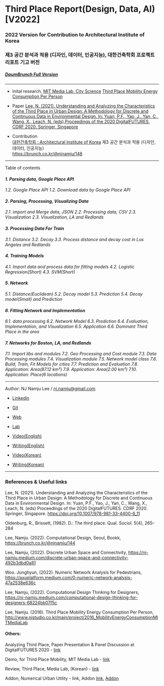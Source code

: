 # Third Place Report(Design, Data, AI) [V2022]
### 2022 Version for Contribution to Architectural Institute of Korea
### 제3 공간 분석과 적용 (디자인, 데이터, 인공지능), 대한건축학회 프로젝트 리포트 기고 버전

##### [DaumBrunch Full Version](https://brunch.co.kr/@njnamju/148)

-----
* Inital research, [MIT Media Lab, City Science](https://www.media.mit.edu/groups/city-science/overview/)
  [Third Place Mobility Energy Consumption Per Person](http://www.njstudio.co.kr/main/project/2016_MobilityEnergyConsumptionMITMediaLab/index.html) <br>

* Paper
  [Lee, N. (2021). Understanding and Analyzing the Characteristics of the Third Place in Urban Design: A Methodology for Discrete and Continuous Data in Environmental Design. In: Yuan, P.F., Yao, J., Yan, C., Wang, X., Leach, N. (eds) Proceedings of the 2020 DigitalFUTURES. CDRF 2020. Springer, Singapore](https://doi.org/10.1007/978-981-33-4400-6_11)  <br>
  

* Contribution <br> [대한건축학회 : Architectural Institute of Korea](https://www.aik.or.kr/)
  제3 공간 분석과 적용 (디자인, 데이터, 인공지능)  <br> https://brunch.co.kr/@njnamju/148 <br>

-----
Table of contents

#### *1. Parsing data, Google Place API*
*1.2. Google Place API*
*1.2. Download data by Google Place API*

#### *2. Parsing, Processing, Visualizing Data*
*2.1. import and Merge data, JSON*
*2.2. Processing data, CSV*
*2.3. Visualization*
*2.3. Visualization, LA and Redlands*

#### *3. Processing Data For Train*
*3.1. Distance*
*3.2. Decay*
*3.3. Process distance and decay cost in Los Angeles and Redlands*

#### *4. Training Models*
*4.1. Import data and process data for fitting models*
*4.2. Logistic Regression(Short)*
*4.3. SVM(Short)*

#### *5. Network*
*5.1. Distance(Euclidean)*
*5.2. Decay model*
*5.3. Prediction*
*5.4. Decay model(Small) and Prediction*

#### *6. Fitting Network and Implementation*
*6.1. data processing*
*6.2. Network Model*
*6.3. Prediction*
*6.4. Evaluation, Implementation, and Visualization*
*6.5. Application*
*6.6. Dominant Third Place in the area*

#### *7. Networks for Boston, LA, and Redlands*
*7.1. Import libs and modules*
*7.2. Geo Processing and Cost module*
*7.3. Data Processing modules*
*7.4. Visualization module*
*7.5. Network model class*
*7.6. Build, Train, Fit Models for cities*
*7.7. Prediction and Evaluation*
*7.8. Application: Area(87.12 km²)*
*7.9. Application: Area(2.00 km²)*
*7.10. Application: Place(6 locations)*


-----
Author: NJ Namju Lee / nj.namju@gmail.com  
* [Linkedin](https://www.linkedin.com/in/nj-namju-lee-926b3252/)    

* [Git](https://github.com/NamjuLee)

* [Web](http://www.njstudio.co.kr)
* [Lab](http://www.njslab.com/NJSLabCore/)

* [Video(English)](https://www.youtube.com/c/njnamjulee)
* [Writing(English)](https://medium.com/@nj-namju)  

* [Video(Korean)](https://www.youtube.com/c/CodeforDesign)
* [Writing(Korean)](https://brunch.co.kr/@njnamju)
-----

### References & Useful links

Lee, N. (2021). Understanding and Analyzing the Characteristics of the Third Place in Urban Design: A Methodology for Discrete and Continuous Data in Environmental Design. In: Yuan, P.F., Yao, J., Yan, C., Wang, X., Leach, N. (eds) Proceedings of the 2020 DigitalFUTURES. CDRF 2020. Springer, Singapore. https://doi.org/10.1007/978-981-33-4400-6_11

Oldenburg, R., Brissett, (1982). D.: The third place. Qual. Sociol. 5(4), 265–284

Lee, Namju. (2022). Computational Design, Seoul, Bookk, https://brunch.co.kr/@njnamju/144

Lee, Namju, (2022). Discrete Urban Space and Connectivity, https://nj-namju.medium.com/discrete-urban-space-and-connectivity-492b3dbd0a81

Woo. Junghyun, (2022). Numeric Network Analysis for Pedestrians, https://axuplatform.medium.com/0-numeric-network-analysis-47a2538e636c

Lee, Namju, (2022). Computational Design Thinking for Designers, https://nj-namju.medium.com/computational-design-thinking-for-designers-68224bb07f5c

Lee, Namju. (2016). Third Place Mobility Energy Consumption Per Person, http://www.njstudio.co.kr/main/project/2016_MobilityEnergyConsumptionMITMediaLab 


#### Others:

Analyzing Third Place, Paper Presentation & Panel Discussion at DigitalFUTURES 2020 - [link](https://youtu.be/rgmLUXqjGho)

Demo, for Third Place Mobility, MIT Media Lab - [link](https://youtu.be/FMBxHGcWrXA)

Review, Third Place, Media Lab, (Korean) - [link](https://youtu.be/gz9azwMx0Uc)

Addon, Numerical Urban Utility - link, Addon [link](https://youtu.be/0vn-QQ0z__Q), [Addon](https://www.food4rhino.com/en/app/numerical-urban-utility)
